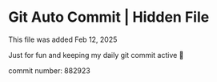 # Git Auto Commit | Hidden File

This file was added Feb 12, 2025

Just for fun and keeping my daily git commit active 🤪

commit number: 882923
